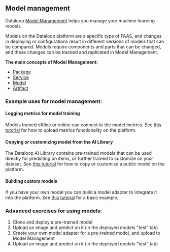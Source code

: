 ## Model management

Dataloop [Model Management](https://github.com/dataloop-ai/dtlpy-documentation/blob/model_mgmt/tutorials/model_management/introduction/chapter.md) helps you manage your machine learning models.

Models on the Dataloop platform are a specific type of FAAS, and changes in deploying or configurations result in different versions of models that can be compared.
Models require components and parts that can be changed, and these changes can be tracked and replicated in Model Management.

**The main concepts of Model Management:**

- [Package](https://dataloop.ai/docs/faas-package)
- [Service](https://dataloop.ai/docs/service-runtime)
- [Model](https://github.com/dataloop-ai/dtlpy-documentation/blob/glossary/docs_build/glossary/glossary.md#model-entity)
- [Artifact](https://github.com/dataloop-ai/dtlpy-documentation/blob/glossary/docs_build/glossary/glossary.md#artifacts-entity)


### **Example uses for model management:**

#### Logging metrics for model training

Models trained offline or online can connect to the model metrics. See [this tutorial](https://github.com/dataloop-ai/dtlpy-documentation/blob/model_mgmt/tutorials/model_management/model_metrics_only/chapter.md) for how to upload metrics functionality on the platform.

#### Copying or customizing model from the AI Library

The Dataloop AI Library contains pre-trained models that can be used directly for predicting on items, or further trained to customize on your dataset. See [this tutorial](https://github.com/dataloop-ai/dtlpy-documentation/blob/model_mgmt/tutorials/model_management/use_public_models/chapter.md) for how to copy or customize a public model on the platform.

#### Building custom models

If you have your own model you can build a model adapter to integrate it into the platform. See [this tutorial](https://github.com/dataloop-ai/dtlpy-documentation/blob/model_mgmt/tutorials/model_management/create_new_model/chapter.md) for a basic example.


### **Advanced exercises for using models:**

1. Clone and deploy a pre-trained model
2. Upload an image and predict on it (in the deployed models "test" tab)
3. Create your own model adapter for a pre-trained model, and upload to Model Management
4. Upload an image and predict on it (in the deployed models "test" tab)

